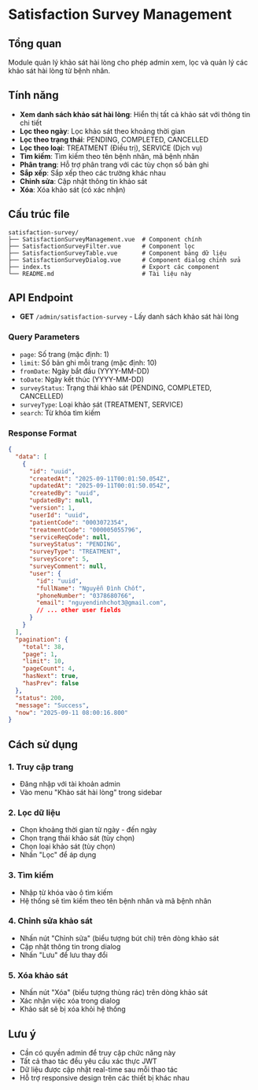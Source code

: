 # Satisfaction Survey Management

## Tổng quan
Module quản lý khảo sát hài lòng cho phép admin xem, lọc và quản lý các khảo sát hài lòng từ bệnh nhân.

## Tính năng
- **Xem danh sách khảo sát hài lòng**: Hiển thị tất cả khảo sát với thông tin chi tiết
- **Lọc theo ngày**: Lọc khảo sát theo khoảng thời gian
- **Lọc theo trạng thái**: PENDING, COMPLETED, CANCELLED
- **Lọc theo loại**: TREATMENT (Điều trị), SERVICE (Dịch vụ)
- **Tìm kiếm**: Tìm kiếm theo tên bệnh nhân, mã bệnh nhân
- **Phân trang**: Hỗ trợ phân trang với các tùy chọn số bản ghi
- **Sắp xếp**: Sắp xếp theo các trường khác nhau
- **Chỉnh sửa**: Cập nhật thông tin khảo sát
- **Xóa**: Xóa khảo sát (có xác nhận)

## Cấu trúc file
```
satisfaction-survey/
├── SatisfactionSurveyManagement.vue  # Component chính
├── SatisfactionSurveyFilter.vue      # Component lọc
├── SatisfactionSurveyTable.vue       # Component bảng dữ liệu
├── SatisfactionSurveyDialog.vue      # Component dialog chỉnh sửa
├── index.ts                          # Export các component
└── README.md                         # Tài liệu này
```

## API Endpoint
- **GET** `/admin/satisfaction-survey` - Lấy danh sách khảo sát hài lòng

### Query Parameters
- `page`: Số trang (mặc định: 1)
- `limit`: Số bản ghi mỗi trang (mặc định: 10)
- `fromDate`: Ngày bắt đầu (YYYY-MM-DD)
- `toDate`: Ngày kết thúc (YYYY-MM-DD)
- `surveyStatus`: Trạng thái khảo sát (PENDING, COMPLETED, CANCELLED)
- `surveyType`: Loại khảo sát (TREATMENT, SERVICE)
- `search`: Từ khóa tìm kiếm

### Response Format
```json
{
  "data": [
    {
      "id": "uuid",
      "createdAt": "2025-09-11T00:01:50.054Z",
      "updatedAt": "2025-09-11T00:01:50.054Z",
      "createdBy": "uuid",
      "updatedBy": null,
      "version": 1,
      "userId": "uuid",
      "patientCode": "0003072354",
      "treatmentCode": "000005055796",
      "serviceReqCode": null,
      "surveyStatus": "PENDING",
      "surveyType": "TREATMENT",
      "surveyScore": 5,
      "surveyComment": null,
      "user": {
        "id": "uuid",
        "fullName": "Nguyễn Đình Chốt",
        "phoneNumber": "0378680766",
        "email": "nguyendinhchot3@gmail.com",
        // ... other user fields
      }
    }
  ],
  "pagination": {
    "total": 38,
    "page": 1,
    "limit": 10,
    "pageCount": 4,
    "hasNext": true,
    "hasPrev": false
  },
  "status": 200,
  "message": "Success",
  "now": "2025-09-11 08:00:16.800"
}
```

## Cách sử dụng

### 1. Truy cập trang
- Đăng nhập với tài khoản admin
- Vào menu "Khảo sát hài lòng" trong sidebar

### 2. Lọc dữ liệu
- Chọn khoảng thời gian từ ngày - đến ngày
- Chọn trạng thái khảo sát (tùy chọn)
- Chọn loại khảo sát (tùy chọn)
- Nhấn "Lọc" để áp dụng

### 3. Tìm kiếm
- Nhập từ khóa vào ô tìm kiếm
- Hệ thống sẽ tìm kiếm theo tên bệnh nhân và mã bệnh nhân

### 4. Chỉnh sửa khảo sát
- Nhấn nút "Chỉnh sửa" (biểu tượng bút chì) trên dòng khảo sát
- Cập nhật thông tin trong dialog
- Nhấn "Lưu" để lưu thay đổi

### 5. Xóa khảo sát
- Nhấn nút "Xóa" (biểu tượng thùng rác) trên dòng khảo sát
- Xác nhận việc xóa trong dialog
- Khảo sát sẽ bị xóa khỏi hệ thống

## Lưu ý
- Cần có quyền admin để truy cập chức năng này
- Tất cả thao tác đều yêu cầu xác thực JWT
- Dữ liệu được cập nhật real-time sau mỗi thao tác
- Hỗ trợ responsive design trên các thiết bị khác nhau
